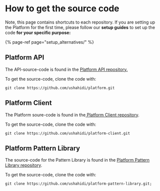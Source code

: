 # How to get the source code

Note, this page contains shortcuts to each repository. If you are setting up the Platform for the first time, please follow our **setup guides** to set up the code **for your specific purpose:**

{% page-ref page="setup\_alternatives/" %}

## Platform API

The API-source-code is found in the [Platform API repository.](https://github.com/ushahidi/platform)

To get the source-code, clone the code with:

```text
git clone https://github.com/ushahidi/platform.git
```

## Platform Client

The Platform soure-code is found in the[ Platform Client repository](https://github.com/ushahidi/platform-client).

To get the source-code, clone the code with:

```
git clone https://github.com/ushahidi/platform-client.git
```

## Platform Pattern Library

The source-code for the Pattern Library is found in the [Platform Pattern Library repository](https://github.com/ushahidi/platform-pattern-library).

To get the source-code, clone the code with:

```text
git clone https://github.com/ushahidi/platform-pattern-library.git;
```





